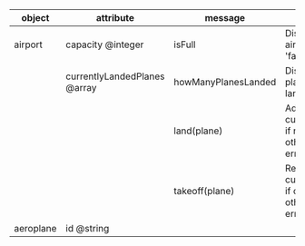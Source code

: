 |object|attribute|message|output|
|---|---|---|---|
|airport|capacity @integer|isFull|Display 'true' if the airport is at capacity, 'false' otherwise|
| |currentlyLandedPlanes @array|howManyPlanesLanded|Display how many planes are currently landed at the airport|
| | |land(plane)|Add plane to currentlyLandedPlanes if not already landed, otherwise display an error|
| | |takeoff(plane)|Remove plane from currentlyLandedPlanes if currently landed, otherwise display an error|
|aeroplane|id @string|||